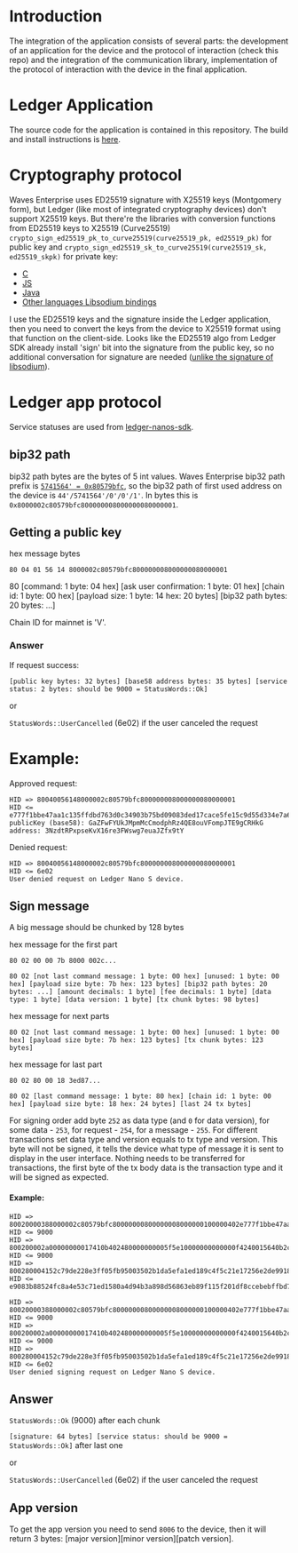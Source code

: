 # Introduction

The integration of the application consists of several parts: the development of an application for the device and the protocol of interaction (check this repo) and the integration of the communication library, implementation of the protocol of interaction with the device in the final application.

# Ledger Application

The source code for the application is contained in this repository. The build and install instructions is [here](https://github.com/waves-enterprise/nano-rapp-west#building).

# Cryptography protocol

Waves Enterprise uses ED25519 signature with X25519 keys (Montgomery form), but Ledger (like most of integrated cryptography devices) don't support X25519 keys. But there're the libraries with conversion functions from ED25519 keys to X25519 (Curve25519) `crypto_sign_ed25519_pk_to_curve25519(curve25519_pk, ed25519_pk)` for public key and
`crypto_sign_ed25519_sk_to_curve25519(curve25519_sk, ed25519_skpk)` for private key:

* [C](https://download.libsodium.org/doc/advanced/ed25519-curve25519.html)
* [JS](https://github.com/dchest/ed2curve-js)
* [Java](https://github.com/muquit/libsodium-jna) 
* [Other languages Libsodium bindings](https://download.libsodium.org/doc/bindings_for_other_languages/)

I use the ED25519 keys and the signature inside the Ledger application, then you need to convert the keys from the device to X25519 format using that function on the client-side. Looks like the ED25519 algo from Ledger SDK already install 'sign' bit into the signature from the public key, so no additional conversation for signature are needed ([unlike the signature of libsodium](https://gist.github.com/Tolsi/d64fcb09db4ead75e5eeeab445284c93)).

# Ledger app protocol

Service statuses are used from [ledger-nanos-sdk](https://github.com/LedgerHQ/ledger-nanos-sdk/blob/master/src/io.rs#L12-L20).

## bip32 path

bip32 path bytes are the bytes of 5 int values. Waves Enterprise bip32 path prefix is [`5741564' = 0x80579bfc`](https://github.com/satoshilabs/slips/blob/master/slip-0044.md), so the bip32 path of first used address on the device is `44'/5741564'/0'/0'/1'`. In bytes this is `0x8000002c80579bfc800000008000000080000001`.

## Getting a public key

hex message bytes

`80 04 01 56 14 8000002c80579bfc800000008000000080000001`

80 [command: 1 byte: 04 hex] [ask user confirmation: 1 byte: 01 hex] [chain id: 1 byte: 00 hex] [payload size: 1 byte: 14 hex: 20 bytes] [bip32 path bytes: 20 bytes: ...]

Chain ID for mainnet is 'V'.

### Answer

If request success:

`[public key bytes: 32 bytes] [base58 address bytes: 35 bytes] [service status: 2 bytes: should be 9000 = StatusWords::Ok]`

or

`StatusWords::UserCancelled` (6e02) if the user canceled the request

# Example:

Approved request:
```
HID => 80040056148000002c80579bfc800000008000000080000001
HID <= e777f1bbe47aa1c135ffdbd763d0c34903b75bd09083ded17cace5fe15c9d55d334e7a64745250787073654b765831367265334657737767376575614a5a66783974599000
publicKey (base58): GaZFwFYUkJMpmMcCmodphRz4QE8ouVFompJTE9gCRHkG
address: 3NzdtRPxpseKvX16re3FWswg7euaJZfx9tY
```

Denied request:
```
HID => 80040056148000002c80579bfc800000008000000080000001
HID <= 6e02
User denied request on Ledger Nano S device.
```

## Sign message

A big message should be chunked by 128 bytes

hex message for the first part

`80 02 00 00 7b 8000 002c...`

`80 02 [not last command message: 1 byte: 00 hex] [unused: 1 byte: 00 hex] [payload size byte: 7b hex: 123 bytes] [bip32 path bytes: 20 bytes: ...] [amount decimals: 1 byte] [fee decimals: 1 byte] [data type: 1 byte] [data version: 1 byte] [tx chunk bytes: 98 bytes]`

hex message for next parts

`80 02 [not last command message: 1 byte: 00 hex] [unused: 1 byte: 00 hex] [payload size byte: 7b hex: 123 bytes] [tx chunk bytes: 123 bytes]`

hex message for last part

`80 02 80 00 18 3ed87...`

`80 02 [last command message: 1 byte: 80 hex] [chain id: 1 byte: 00 hex] [payload size byte: 18 hex: 24 bytes] [last 24 tx bytes]`

For signing order add byte `252` as data type (and `0` for data version), for some data - `253`, for request - `254`, for a message - `255`. For different transactions set data type and version equals to tx type and version. This byte will not be signed, it tells the device what type of message it is sent to display in the user interface. Nothing needs to be transferred for transactions, the first byte of the tx body data is the transaction type and it will be signed as expected.

#### Example:

```
HID => 80020000388000002c80579bfc80000000800000008000000100000402e777f1bbe47aa1c135ffdbd763d0c34903b75bd09083ded17cace5fe15c9d55d
HID <= 9000
HID => 800200002a00000000017410b402480000000005f5e10000000000000f4240015640b2ca70820baa3b850bf743ec6c
HID <= 9000
HID => 800280004152c79de228e3ff05fb95003502b1da5efa1ed189c4f5c21e17256e2de99186b42cb47d3f7d3cb73201586de784ebf6fa269a7f2268ccce5abf45b6040478ec1f36
HID <= e9083b88524fc8a4e53c71ed1580a4d94b3a898d56863eb89f115f201df8ccebebffbd712252118c278e95701ff16be62f1556ced29951991028662d9a634b0e9000
```

```
HID => 80020000388000002c80579bfc80000000800000008000000100000402e777f1bbe47aa1c135ffdbd763d0c34903b75bd09083ded17cace5fe15c9d55d
HID <= 9000
HID => 800200002a00000000017410b402480000000005f5e10000000000000f4240015640b2ca70820baa3b850bf743ec6c
HID <= 9000
HID => 800280004152c79de228e3ff05fb95003502b1da5efa1ed189c4f5c21e17256e2de99186b42cb47d3f7d3cb73201586de784ebf6fa269a7f2268ccce5abf45b6040478ec1f36
HID <= 6e02
User denied signing request on Ledger Nano S device.
```

## Answer

`StatusWords::Ok` (9000) after each chunk

`[signature: 64 bytes] [service status: should be 9000 = StatusWords::Ok]` after last one

or

`StatusWords::UserCancelled` (6e02) if the user canceled the request

## App version

To get the app version you need to send `8006` to the device, then it will return 3 bytes: [major version][minor version][patch version].
